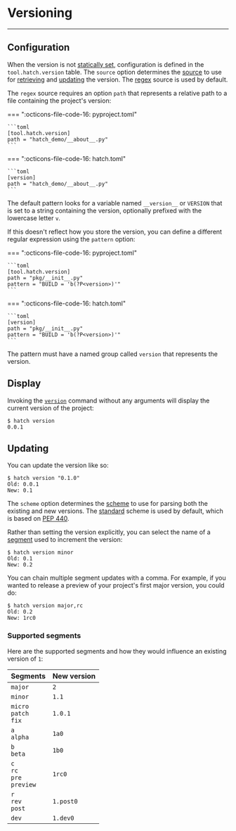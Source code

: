 # Versioning

-----

## Configuration

When the version is not [statically set](config/metadata.md#version), configuration is defined in the `tool.hatch.version` table. The `source` option determines the [source](plugins/version-source.md) to use for [retrieving](#display) and [updating](#updating) the version. The [regex](plugins/version-source.md#regex) source is used by default.

The `regex` source requires an option `path` that represents a relative path to a file containing the project's version:

=== ":octicons-file-code-16: pyproject.toml"

    ```toml
    [tool.hatch.version]
    path = "hatch_demo/__about__.py"
    ```

=== ":octicons-file-code-16: hatch.toml"

    ```toml
    [version]
    path = "hatch_demo/__about__.py"
    ```

The default pattern looks for a variable named `__version__` or `VERSION` that is set to a string containing the version, optionally prefixed with the lowercase letter `v`.

If this doesn't reflect how you store the version, you can define a different regular expression using the `pattern` option:

=== ":octicons-file-code-16: pyproject.toml"

    ```toml
    [tool.hatch.version]
    path = "pkg/__init__.py"
    pattern = "BUILD = 'b(?P<version>)'"
    ```

=== ":octicons-file-code-16: hatch.toml"

    ```toml
    [version]
    path = "pkg/__init__.py"
    pattern = "BUILD = 'b(?P<version>)'"
    ```

The pattern must have a named group called `version` that represents the version.

## Display

Invoking the [`version`](cli/reference.md#hatch-version) command without any arguments will display the current version of the project:

```console
$ hatch version
0.0.1
```

## Updating

You can update the version like so:

```console
$ hatch version "0.1.0"
Old: 0.0.1
New: 0.1
```

The `scheme` option determines the [scheme](plugins/version-scheme.md) to use for parsing both the existing and new versions. The [standard](plugins/version-scheme.md#standard) scheme is used by default, which is based on [PEP 440](https://www.python.org/dev/peps/pep-0440/#public-version-identifiers).

Rather than setting the version explicitly, you can select the name of a [segment](#supported-segments) used to increment the version:

```console
$ hatch version minor
Old: 0.1
New: 0.2
```

You can chain multiple segment updates with a comma. For example, if you wanted to release a preview of your project's first major version, you could do:

```console
$ hatch version major,rc
Old: 0.2
New: 1rc0
```

### Supported segments

Here are the supported segments and how they would influence an existing version of `1`:

| Segments | New version |
| --- | --- |
| `major` | `2` |
| `minor` | `1.1` |
| `micro`<br>`patch`<br>`fix` | `1.0.1` |
| `a`<br>`alpha` | `1a0` |
| `b`<br>`beta` | `1b0` |
| `c`<br>`rc`<br>`pre`<br>`preview` | `1rc0` |
| `r`<br>`rev`<br>`post` | `1.post0` |
| `dev` | `1.dev0` |
